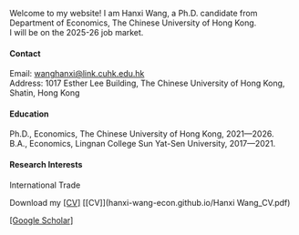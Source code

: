 

Welcome to my website! I am Hanxi Wang, a Ph.D. candidate from Department of Economics, The Chinese University of Hong Kong.\
I will be on the 2025-26 job market.

#### Contact

Email: wanghanxi@link.cuhk.edu.hk\
Address: 1017 Esther Lee Building, The Chinese University of Hong Kong, Shatin, Hong Kong

#### Education
Ph.D., Economics, The Chinese University of Hong Kong, 2021—2026.\
B.A., Economics, Lingnan College Sun Yat-Sen University, 2017—2021.

#### Research Interests
International Trade

Download my [[CV]](https://www.dropbox.com/scl/fi/v76uk2vuz69e5er2by29w/Hanxi-Wang_CV.pdf?rlkey=9lfvr7lj6cf5fn58co70evty5&st=i6my4s3c&dl=0) [[CV]](hanxi-wang-econ.github.io/Hanxi Wang_CV.pdf)

[[Google Scholar]](https://scholar.google.com.hk/citations?view_op=list_works&hl=zh-CN&user=x2QtFMgAAAAJ&gmla=AETOMgGDd6KAT6rKgGn6RhySV8Up-Hj2u6dtOvml_ebPKvsTKiNbqfkeDrkDxeBO04VpJyslEV3PzL4DsDHa2zhcOE7hsBEOnlSToATxLOlWlKXkS1GgrKc)

